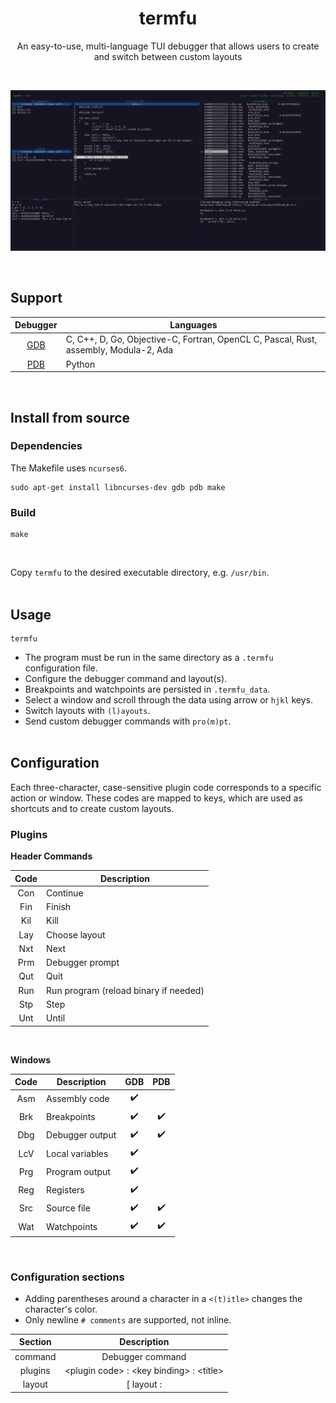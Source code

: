 
<h1 align="center">termfu</h1>
<p align="center">An easy-to-use, multi-language TUI debugger that allows users to create and switch between custom layouts</p>
<br>
<p align="center"><img margin-left="auto" src="./misc/layout1.png" width="700px"></p>
<br>


## Support

| Debugger   | Languages |
|   :----:   | -----     |
| [GDB](https://sourceware.org/gdb/) | C, C++, D, Go, Objective-C, Fortran, OpenCL C, Pascal, Rust, assembly, Modula-2, Ada |
| [PDB](https://docs.python.org/3/library/pdb.html) | Python |
<br>

## Install from source

### Dependencies

The Makefile uses `ncurses6`.
```
sudo apt-get install libncurses-dev gdb pdb make
```
### Build
```
make
```
<br>

Copy `termfu` to the desired executable directory, e.g. `/usr/bin`. 
<br><br>


## Usage
```
termfu
```
- The program must be run in the same directory as a `.termfu` configuration file.
- Configure the debugger command and layout(s).
- Breakpoints and watchpoints are persisted in `.termfu_data`. 
- Select a window and scroll through the data using arrow or `hjkl` keys.
- Switch layouts with `(l)ayouts`.
- Send custom debugger commands with `pro(m)pt`.
<br><br>


## Configuration
Each three-character, case-sensitive plugin code corresponds to a specific action or window. These codes are mapped to keys, which are used as shortcuts and to create custom layouts. 
<br>

### Plugins

__Header Commands__
<br>

| Code    | Description |
| :-----: | ------ |
| Con     | Continue |
| Fin     | Finish |
| Kil     | Kill |
| Lay     | Choose layout |
| Nxt     | Next |
| Prm     | Debugger prompt |
| Qut     | Quit |
| Run     | Run program (reload binary if needed) |
| Stp     | Step |
| Unt     | Until |
<br>

__Windows__
<br>

| Code    | Description      | GDB                | PDB                |
| :-----: | -----            | :-----:            | :------:           |
| Asm     | Assembly code    | :heavy_check_mark: |                    |   
| Brk     | Breakpoints      | :heavy_check_mark: | :heavy_check_mark: |
| Dbg     | Debugger output  | :heavy_check_mark: | :heavy_check_mark: |
| LcV     | Local variables  | :heavy_check_mark: |                    |
| Prg     | Program output   | :heavy_check_mark: |                    |
| Reg     | Registers        | :heavy_check_mark: |                    |
| Src     | Source file      | :heavy_check_mark: | :heavy_check_mark: |
| Wat     | Watchpoints      | :heavy_check_mark: | :heavy_check_mark: |
<br>


### Configuration sections

- Adding parentheses around a character in a `<(t)itle>` changes the character's color.
- Only newline `# comments` are supported, not inline.

| Section   | Description |
| :----:    |  :----: |
| command | Debugger command |
| plugins | \<plugin code\> : \<key binding\> : \<title\> |
| layout  | \[ layout : <title> \] <br>`>h` : header commands,  `>w` : windows |
<br>

### Commands

| Debugger | Command |
| :-----:  | ------  |
| GDB      | `gdb --interpreter=mi ...` |
| PDB      | `python -m pdb ...` |
<br>

### Example `.termfu` configuration


```
[ command ]

gdb --interpreter=mi misc/hello

[ plugins ]

# windows
Asm : a : (a)ssembly
Brk : e : br(e)akpoints
Dbg : d : (d)ebug out
LcV : v : local (v)ars
Prg : p : (p)rogram out
Reg : g : re(g)isters
Src : o : s(o)urce file
Wat : w : (w)atch

# header commands
Prm : m : pro(m)pt
Lay : l : (l)ayouts
Qut : q : (q)uit
Run : r : (r)un
Nxt : n : (n)ext
Stp : s : (s)tep
Con : c : (c)ontinue
Unt : u : (u)ntil
Fin : f : (f)inish
Kil : k : (k)ill

[ layout : Main ]

# header commands layout
>h
mlq
rnscufk

# ASCII-art window layout
>w
eooaa
wooaa
vppdd

[ layout : Assembly / Registers ]
>h
mlq
rnscufk
>w
oag
```
<br>


### Resulting layouts

<img src='./misc/layout1.png' height='400px'>
<img src='./misc/layout2.png' height='400px'>
<br>

## Releases

- __v1.0__ - _09-17-2024_ - Initial release providing basic GDB, PDB functionality
<br>

## Contributing

### General Guidelines
- For any significant contributions outside of minor patches, open an issue first.
- Bug fixes, optimizations, new debugger implementations, new plugins are welcome.
- Blank space and comment PRs have a high probability of being closed.
- Use existing code conventions.

### Tool spotlight
- Run `make todo` to view `TODO`, `FIX`, etc. tags in the source code.
- The `logd()` function allows for `printf()`-style debugging when running `ncurses` by outputting to `debug.out`.
- The `make debug` script starts a `tmux`-based `GDB` debugging session. This is also a good way to explore the program. See the comments in `scripts/gdb_debug` for usage.

### Run test files
- `# Comment` out the undesired command in the provided `.termfu` configuration file.
- You will need to `clear (a)ll` breakpoints and watchpoints when switching debuggers.

__GDB__   
```
(cd misc && ./build_hello) && ./termfu
```

__PDB__
```
./termfu
```
<br>

### Scripts

`./Makefile`
<br>
| Command        | Description |
| --------       | -------     |
| `make`         | Build production binary |
| `make dev`	   | Build development binary|
| `make devf`    | Build development binary, print formatted error messages |
| `make todo`    | Print source code tags  (`TODO`, `FIXME`, etc.) |
| `make debug`   | Start tmux GDB debugging session  (see `scripts/gdb_debug`) |
<br>

`./tests/Makefile`
<br>
| Command           | Description |
| --------          | -------     |
| `make t=test1.c`  | Build, run `test1.c` |
| `make debug`      | Debug most recent build |

<br><br>

